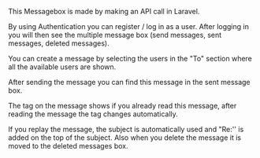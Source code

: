 This Messagebox is made by making an API call in Laravel.

By using Authentication you can register / log in as a user. After logging in you will then see the multiple message box (send messages, sent messages, deleted messages).

You can create a message by selecting the users in the "To" section where all the available users are shown.

After sending the message you can find this message in the sent message box.

The tag on the message shows if you already read this message, after reading the message the tag changes automatically.

If you replay the message, the subject is automatically used and "Re:'' is added on the top of the subject. Also when you delete the message it is moved to the deleted messages box.
